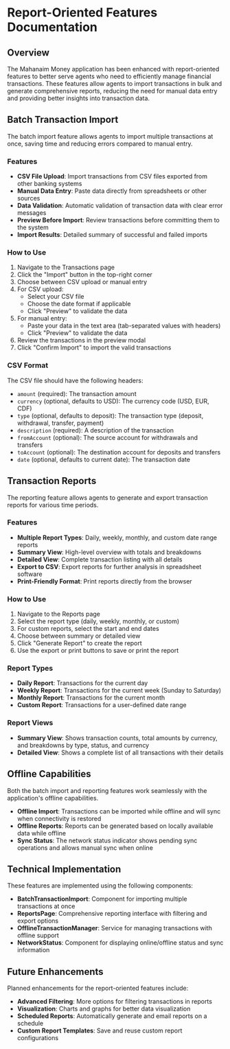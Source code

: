 # Report-Oriented Features Documentation

## Overview

The Mahanaim Money application has been enhanced with report-oriented features to better serve agents who need to efficiently manage financial transactions. These features allow agents to import transactions in bulk and generate comprehensive reports, reducing the need for manual data entry and providing better insights into transaction data.

## Batch Transaction Import

The batch import feature allows agents to import multiple transactions at once, saving time and reducing errors compared to manual entry.

### Features

- **CSV File Upload**: Import transactions from CSV files exported from other banking systems
- **Manual Data Entry**: Paste data directly from spreadsheets or other sources
- **Data Validation**: Automatic validation of transaction data with clear error messages
- **Preview Before Import**: Review transactions before committing them to the system
- **Import Results**: Detailed summary of successful and failed imports

### How to Use

1. Navigate to the Transactions page
2. Click the "Import" button in the top-right corner
3. Choose between CSV upload or manual entry
4. For CSV upload:
   - Select your CSV file
   - Choose the date format if applicable
   - Click "Preview" to validate the data
5. For manual entry:
   - Paste your data in the text area (tab-separated values with headers)
   - Click "Preview" to validate the data
6. Review the transactions in the preview modal
7. Click "Confirm Import" to import the valid transactions

### CSV Format

The CSV file should have the following headers:
- `amount` (required): The transaction amount
- `currency` (optional, defaults to USD): The currency code (USD, EUR, CDF)
- `type` (optional, defaults to deposit): The transaction type (deposit, withdrawal, transfer, payment)
- `description` (required): A description of the transaction
- `fromAccount` (optional): The source account for withdrawals and transfers
- `toAccount` (optional): The destination account for deposits and transfers
- `date` (optional, defaults to current date): The transaction date

## Transaction Reports

The reporting feature allows agents to generate and export transaction reports for various time periods.

### Features

- **Multiple Report Types**: Daily, weekly, monthly, and custom date range reports
- **Summary View**: High-level overview with totals and breakdowns
- **Detailed View**: Complete transaction listing with all details
- **Export to CSV**: Export reports for further analysis in spreadsheet software
- **Print-Friendly Format**: Print reports directly from the browser

### How to Use

1. Navigate to the Reports page
2. Select the report type (daily, weekly, monthly, or custom)
3. For custom reports, select the start and end dates
4. Choose between summary or detailed view
5. Click "Generate Report" to create the report
6. Use the export or print buttons to save or print the report

### Report Types

- **Daily Report**: Transactions for the current day
- **Weekly Report**: Transactions for the current week (Sunday to Saturday)
- **Monthly Report**: Transactions for the current month
- **Custom Report**: Transactions for a user-defined date range

### Report Views

- **Summary View**: Shows transaction counts, total amounts by currency, and breakdowns by type, status, and currency
- **Detailed View**: Shows a complete list of all transactions with their details

## Offline Capabilities

Both the batch import and reporting features work seamlessly with the application's offline capabilities.

- **Offline Import**: Transactions can be imported while offline and will sync when connectivity is restored
- **Offline Reports**: Reports can be generated based on locally available data while offline
- **Sync Status**: The network status indicator shows pending sync operations and allows manual sync when online

## Technical Implementation

These features are implemented using the following components:

- **BatchTransactionImport**: Component for importing multiple transactions at once
- **ReportsPage**: Comprehensive reporting interface with filtering and export options
- **OfflineTransactionManager**: Service for managing transactions with offline support
- **NetworkStatus**: Component for displaying online/offline status and sync information

## Future Enhancements

Planned enhancements for the report-oriented features include:

- **Advanced Filtering**: More options for filtering transactions in reports
- **Visualization**: Charts and graphs for better data visualization
- **Scheduled Reports**: Automatically generate and email reports on a schedule
- **Custom Report Templates**: Save and reuse custom report configurations 